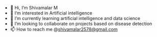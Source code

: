 - 👋 Hi, I’m Shivamalar M 
- 👀 I’m interested in Artificial intelligence 
- 🌱 I’m currently learning artificial intelligence and data science 
- 💞️ I’m looking to collaborate on projects based on disease detection 
- 📫 How to reach me @shivamalar2578@gmail.com

<!---
twilight2578/twilight2578 is a ✨ special ✨ repository because its `README.md` (this file) appears on your GitHub profile.
You can click the Preview link to take a look at your changes.
--->
